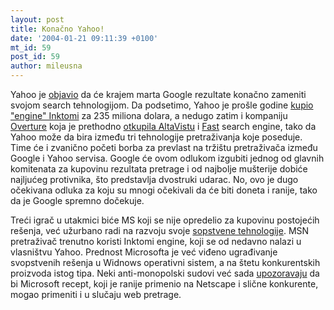 ```yaml
---
layout: post
title: Konačno Yahoo!
date: '2004-01-21 09:11:39 +0100'
mt_id: 59
post_id: 59
author: mileusna
---
```

Yahoo je [objavio](http://www.pcmag.com/article2/0,4149,1446333,00.asp) da će krajem marta Google rezultate konačno zameniti svojom search tehnologijom. Da podsetimo, Yahoo je prošle godine [kupio "engine" Inktomi](http://www.eweek.com/article2/0,4149,1446334,00.asp) za 235 miliona dolara, a nedugo zatim i kompaniju [Overture](http://www.overture.com) koja je prethodno [otkupila AltaVistu](http://news.com.com/2100-1023-984968.html) i [Fast](http://siliconvalley.internet.com/news/article.php/1598601) search engine, tako da Yahoo može da bira između tri tehnologije pretraživanja koje poseduje. Time će i zvanično početi borba za prevlast na tržištu pretraživača između Google i Yahoo servisa. Google će ovom odlukom izgubiti jednog od glavnih komitenata za kupovinu rezultata pretrage i od najbolje mušterije dobiće najljućeg protivnika, što predstavlja dvostruki udarac. No, ovo je dugo očekivana odluka za koju su mnogi očekivali da će biti doneta i ranije, tako da je Google spremno dočekuje.

Treći igrač u utakmici biće MS koji se nije opredelio za kupovinu postojećih rešenja, već užurbano radi na razvoju svoje [sopstvene tehnologije](http://www.msnsearch.com/msnbot.htm). MSN pretraživač trenutno koristi Inktomi engine, koji se od nedavno nalazi u vlasništvu Yahoo. Prednost Microsofta je već viđeno ugrađivanje svopstvenih rešenja u Widnows operativni sistem, a na štetu konkurentskih proizvoda istog tipa. Neki anti-monopolski sudovi već sada [upozoravaju](http://rss.com.com/2100-1016_3-5142763.html?part=rss&tag=feed&subj=news) da bi Microsoft recept, koji je ranije primenio na Netscape i slične konkurente, mogao primeniti i u slučaju web pretrage.

